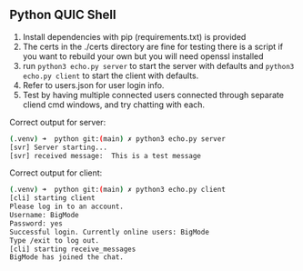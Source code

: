 ## Python QUIC Shell

1. Install dependencies with pip (requirements.txt) is provided
2. The certs in the ./certs directory are fine for testing there is a script if you want to rebuild your own but you will need openssl installed
3. run `python3 echo.py server` to start the server with defaults and `python3 echo.py client` to start the client with defaults.
4. Refer to users.json for user login info.
5. Test by having multiple connected users connected through separate cliend cmd windows, and try chatting with each.

Correct output for server:

```sh
(.venv) ➜  python git:(main) ✗ python3 echo.py server
[svr] Server starting...
[svr] received message:  This is a test message
```

Correct output for client:


```sh
(.venv) ➜  python git:(main) ✗ python3 echo.py client
[cli] starting client
Please log in to an account.
Username: BigMode
Password: yes
Successful login. Currently online users: BigMode
Type /exit to log out.
[cli] starting receive_messages
BigMode has joined the chat.
```
